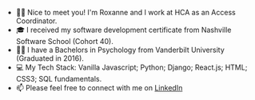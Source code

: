 - 👩‍💻 Nice to meet you! I'm Roxanne and I work at HCA as an Access Coordinator. 
- 🎓 I received my software development certificate from Nashville Software School (Cohort 40).
- 👩‍🎓 I have a Bachelors in Psychology from Vanderbilt University (Graduated in 2016).
- 💻 My Tech Stack: Vanilla Javascript; Python; Django; React.js; HTML; CSS3; SQL fundamentals.
- 📫 Please feel free to connect with me on [LinkedIn](www.linkedin.com/in/rsnasraty) 

<!--
**rsnasraty/rsnasraty** is a ✨ _special_ ✨ repository because its `README.md` (this file) appears on your GitHub profile.

Here are some ideas to get you started:

- 🔭 I’m currently working on ...
- 🌱 I’m currently learning ...
- 👯 I’m looking to collaborate on ...
- 🤔 I’m looking for help with ...
- 💬 Ask me about ...
- 📫 How to reach me: ...
- 😄 Pronouns: ...
- ⚡ Fun fact: ...
-->
